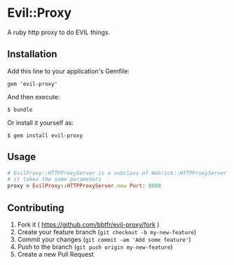 # Evil::Proxy

A ruby http proxy to do EVIL things.

## Installation

Add this line to your application's Gemfile:

    gem 'evil-proxy'

And then execute:

    $ bundle

Or install it yourself as:

    $ gem install evil-proxy

## Usage

```ruby
# EvilProxy::HTTPProxyServer is a subclass of Webrick::HTTPProxyServer
# it takes the same parameters
proxy = EvilProxy::HTTPProxyServer.new Port: 8080

```

## Contributing

1. Fork it ( https://github.com/bbtfr/evil-proxy/fork )
2. Create your feature branch (`git checkout -b my-new-feature`)
3. Commit your changes (`git commit -am 'Add some feature'`)
4. Push to the branch (`git push origin my-new-feature`)
5. Create a new Pull Request
